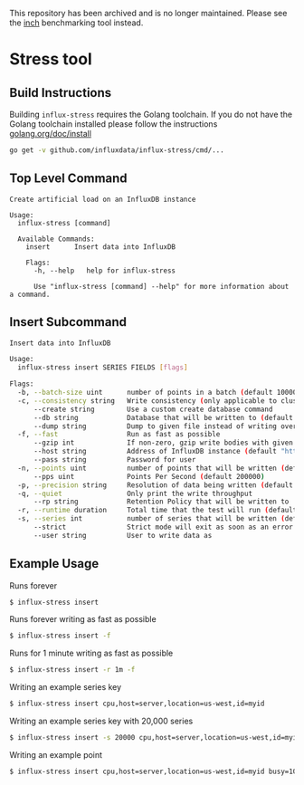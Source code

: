 This repository has been archived and is no longer maintained. Please see the
[inch](https://github.com/influxdata/inch) benchmarking tool instead.

# Stress tool

## Build Instructions
Building `influx-stress` requires the Golang toolchain. If you do not have the Golang toolchain installed
please follow the instructions [golang.org/doc/install](https://golang.org/doc/install)
```sh
go get -v github.com/influxdata/influx-stress/cmd/...
```

## Top Level Command
```
Create artificial load on an InfluxDB instance

Usage:
  influx-stress [command]

  Available Commands:
    insert      Insert data into InfluxDB

    Flags:
      -h, --help   help for influx-stress

      Use "influx-stress [command] --help" for more information about a command.
```

## Insert Subcommand
```bash
Insert data into InfluxDB

Usage:
  influx-stress insert SERIES FIELDS [flags]

Flags:
  -b, --batch-size uint      number of points in a batch (default 10000)
  -c, --consistency string   Write consistency (only applicable to clusters) (default "one")
      --create string        Use a custom create database command
      --db string            Database that will be written to (default "stress")
      --dump string          Dump to given file instead of writing over HTTP
  -f, --fast                 Run as fast as possible
      --gzip int             If non-zero, gzip write bodies with given compression level. 1=best speed, 9=best compression, -1=gzip default.
      --host string          Address of InfluxDB instance (default "http://localhost:8086")
      --pass string          Password for user
  -n, --points uint          number of points that will be written (default 18446744073709551615)
      --pps uint             Points Per Second (default 200000)
  -p, --precision string     Resolution of data being written (default "n")
  -q, --quiet                Only print the write throughput
      --rp string            Retention Policy that will be written to
  -r, --runtime duration     Total time that the test will run (default 2562047h47m16.854775807s)
  -s, --series int           number of series that will be written (default 100000)
      --strict               Strict mode will exit as soon as an error or unexpected status is encountered
      --user string          User to write data as
```

## Example Usage

Runs forever
```bash
$ influx-stress insert
```

Runs forever writing as fast as possible
```bash
$ influx-stress insert -f
```

Runs for 1 minute writing as fast as possible
```bash
$ influx-stress insert -r 1m -f
```

Writing an example series key
```bash
$ influx-stress insert cpu,host=server,location=us-west,id=myid
```

Writing an example series key with 20,000 series
```bash
$ influx-stress insert -s 20000 cpu,host=server,location=us-west,id=myid
```

Writing an example point
```bash
$ influx-stress insert cpu,host=server,location=us-west,id=myid busy=100,idle=10,random=5i
```